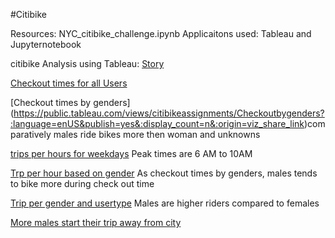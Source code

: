 #Citibike

Resources: NYC_citibike_challenge.ipynb
Applicaitons used: Tableau and Jupyternotebook


citibike Analysis using Tableau:
[Story](https://public.tableau.com/authoring/citibikeanalysis_16441360354430/Story1#1)

[Checkout times for all Users](https://public.tableau.com/views/citibikeassignments/Checkouttimesforallusers?:language=en-US&publish=yes&:display_count=n&:origin=viz_share_link)

[Checkout times by genders] (https://public.tableau.com/views/citibikeassignments/Checkoutbygenders?:language=enUS&publish=yes&:display_count=n&:origin=viz_share_link)comparatively males ride bikes more then woman and unknowns

[trips per hours for weekdays](https://public.tableau.com/views/citibikeassignments/tripsperhoursforweekdays?:language=en-US&publish=yes&:display_count=n&:origin=viz_share_link) Peak times are 6 AM to 10AM

[Trp per hour based on gender](https://public.tableau.com/views/citibikeassignments/Tripbygenderperhour?:language=en-US&publish=yes&:display_count=n&:origin=viz_share_link) As checkout times by genders, males tends to bike more during check out time

[Trip per gender and usertype](https://public.tableau.com/views/citibikeassignments/tripbygenderandusertype?:language=en-US&publish=yes&:display_count=n&:origin=viz_share_link) Males are higher riders compared to females

[More males start their trip away from city](https://public.tableau.com/views/citibikeassignments/ridesstatringlocations?:language=en-US&publish=yes&:display_count=n&:origin=viz_share_link)
